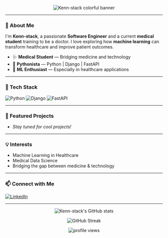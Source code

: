 <!-- Colorful Banner -->
<p align="center">
  <img src="https://capsule-render.vercel.app/api?type=wave&color=gradient&height=180&section=header&text=Hi,%20I'm%20Kenn-stack!&fontSize=40&fontAlignY=40&desc=Software%20Engineer%20%7C%20Medical%20Student%20%7C%20ML%20in%20Healthcare&descAlignY=60" alt="Kenn-stack colorful banner"/>
</p>

---

### 👋 About Me

I'm **Kenn-stack**, a passionate **Software Engineer** and a current **medical student** training to be a doctor. I love exploring how **machine learning** can transform healthcare and improve patient outcomes.

- 🩺 **Medical Student** — Bridging medicine and technology
- 🐍 **Pythonista** — Python | Django | FastAPI
- 🤖 **ML Enthusiast** — Especially in healthcare applications

---

### 🌟 Tech Stack

![Python](https://img.shields.io/badge/-Python-3776AB?style=for-the-badge&logo=python&logoColor=white)
![Django](https://img.shields.io/badge/-Django-092E20?style=for-the-badge&logo=django&logoColor=white)
![FastAPI](https://img.shields.io/badge/-FastAPI-009688?style=for-the-badge&logo=fastapi&logoColor=white)

---

### 🚀 Featured Projects

<!-- Add your best projects below! -->
- _Stay tuned for cool projects!_

---

### 💡 Interests

- Machine Learning in Healthcare
- Medical Data Science
- Bridging the gap between medicine & technology

---

### 📫 Connect with Me

[![LinkedIn](https://img.shields.io/badge/-LinkedIn-0077B5?style=for-the-badge&logo=linkedin&logoColor=white)](https://www.linkedin.com/in/ekenedilichukwu-agwu-57a446234)

---

<p align="center">
  <img src="https://github-readme-stats.vercel.app/api?username=Kenn-stack&show_icons=true&theme=radical" alt="Kenn-stack's GitHub stats" />
</p>

<p align="center">
  <img src="https://github-readme-streak-stats.herokuapp.com/?user=Kenn-stack&theme=radical" alt="GitHub Streak"/>
</p>

<p align="center">
  <img src="https://komarev.com/ghpvc/?username=Kenn-stack&color=brightgreen" alt="profile views"/>
</p>
